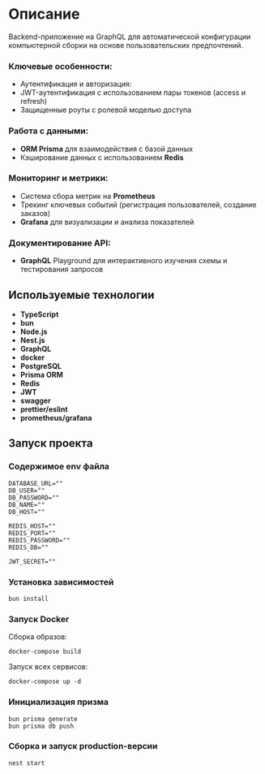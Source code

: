 # Описание

Backend-приложение на GraphQL для автоматической конфигурации компьютерной сборки на основе пользовательских предпочтений.

### Ключевые особенности:
- Аутентификация и авторизация:
- JWT-аутентификация с использованием пары токенов (access и refresh)
- Защищенные роуты с ролевой моделью доступа
### Работа с данными:
- **ORM Prisma** для взаимодействия с базой данных
- Кэширование данных с использованием **Redis**
### Мониторинг и метрики:
- Система сбора метрик на **Prometheus**
- Трекинг ключевых событий (регистрация пользователей, создание заказов)
- **Grafana** для визуализации и анализа показателей
### Документирование API:
- **GraphQL** Playground для интерактивного изучения схемы и тестирования запросов

## Используемые технологии

- **TypeScript**
- **bun**
- **Node.js**
- **Nest.js**
- **GraphQL**
- **docker**
- **PostgreSQL**
- **Prisma ORM**
- **Redis**
- **JWT**
- **swagger**
- **prettier/eslint**
- **prometheus/grafana**

## Запуск проекта

### Содержимое env файла

```
DATABASE_URL=""
DB_USER=""
DB_PASSWORD=""
DB_NAME=""
DB_HOST=""

REDIS_HOST=""  
REDIS_PORT=""  
REDIS_PASSWORD=""  
REDIS_DB=""

JWT_SECRET=""
```

### Установка зависимостей

```
bun install
```

### Запуск Docker

Сборка образов:
```
docker-compose build
```

Запуск всех сервисов:
```
docker-compose up -d
```

### Инициализация призма

```
bun prisma generate
bun prisma db push
```

### Сборка и запуск production-версии

```
nest start
```
